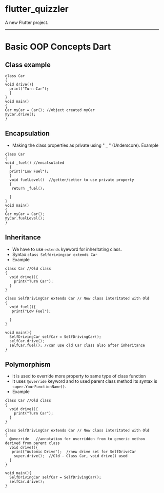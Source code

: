 # flutter_quizzler

A new Flutter project.


----

# Basic OOP Concepts Dart
## Class example
```
class Car
{
void drive(){
  print("Turn Car");
  }
}
void main()
{
Car myCar = Car(); //object created myCar
myCar.drive();
}
```
## Encapsulation
- Making the class properties as private using " _ " (Underscore).
Example
```
class Car
{
void _fuel() //encalsulated
  {
  print("Low Fuel");
  }
  void fuelLevel()  //getter/setter to use private property
  {
   return _fuel();
    
  }
}
void main()
{
Car myCar = Car();
myCar.fuelLevel();
}
```
## Inheritance
- We have to use ```extends``` kyeword for inheritating class.
- Syntax ```class Selfdrivingcar extends Car```
- Example
```
class Car //Old class
{
  void drive(){
    print("Turn Car");
  }
}

class SelfDrivingCar extends Car // New class interitated with Old
{
  void fuel(){
   print("Low Fuel"); 
     
  }
}

void main(){
  SelfDrivingCar selfCar = SelfDrivingCar();
  selfCar.drive();  
  selfCar.fuel(); //can use old Car class also after inheritance
}
```


## Polymorphism
- It is used to override more property to same type of class function
- It uses ```@override``` keyword and to used parent class method its syntax is ```super.YourFunctionName()```.
- Example

```
class Car //Old class
{
  void drive(){
    print("Turn Car");
  }
}

class SelfDrivingCar extends Car // New class interitated with Old
{
  @override   //annotation for overridden from to generic methon derived from parent class
  void drive(){
   print("Automic Drive");  //new drive set for SelfDriveCar
    super.drive();  //Old - Class Car, void drive() used 
  }
}

void main(){
  SelfDrivingCar selfCar = SelfDrivingCar();
  selfCar.drive();  
}
```

## 

